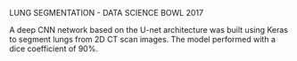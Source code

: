 LUNG SEGMENTATION - DATA SCIENCE BOWL 2017

A deep CNN network based on the U-net architecture was built using Keras to segment lungs from 2D CT scan images. The model performed with a dice coefficient of 90%.
